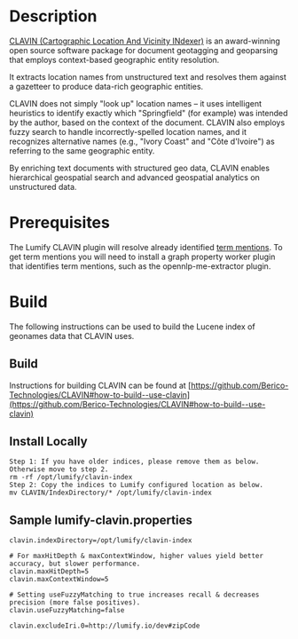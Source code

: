 # Description

[CLAVIN (Cartographic Location And Vicinity INdexer)](https://github.com/Berico-Technologies/CLAVIN) is an
award-winning open source software package for document geotagging and geoparsing that employs context-based
geographic entity resolution.

It extracts location names from unstructured text and resolves them against a gazetteer to produce data-rich
geographic entities.

CLAVIN does not simply "look up" location names – it uses intelligent heuristics to identify exactly which
"Springfield" (for example) was intended by the author, based on the context of the document. CLAVIN also employs
fuzzy search to handle incorrectly-spelled location names, and it recognizes alternative names (e.g., "Ivory Coast"
and "Côte d'Ivoire") as referring to the same geographic entity.

By enriching text documents with structured geo data, CLAVIN enables hierarchical geospatial search and advanced
geospatial analytics on unstructured data.

# Prerequisites

The Lumify CLAVIN plugin will resolve already identified [term mentions](../../../docs/glossary.md#term-mention).
To get term mentions you will need to install a graph property worker plugin that identifies term mentions, such as
the opennlp-me-extractor plugin.

# Build

The following instructions can be used to build the Lucene index of geonames data that CLAVIN uses.

## Build
Instructions for building CLAVIN can be found at [https://github.com/Berico-Technologies/CLAVIN#how-to-build--use-clavin](https://github.com/Berico-Technologies/CLAVIN#how-to-build--use-clavin)

## Install Locally
    Step 1: If you have older indices, please remove them as below. Otherwise move to step 2.
    rm -rf /opt/lumify/clavin-index
    Step 2: Copy the indices to Lumify configured location as below.
    mv CLAVIN/IndexDirectory/* /opt/lumify/clavin-index

Sample lumify-clavin.properties
-------------------------------

```
clavin.indexDirectory=/opt/lumify/clavin-index

# For maxHitDepth & maxContextWindow, higher values yield better accuracy, but slower performance.
clavin.maxHitDepth=5
clavin.maxContextWindow=5

# Setting useFuzzyMatching to true increases recall & decreases precision (more false positives).
clavin.useFuzzyMatching=false

clavin.excludeIri.0=http://lumify.io/dev#zipCode
```
